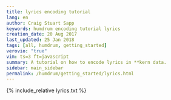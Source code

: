 ```yaml
---
title: lyrics encoding tutorial
lang: en
author: Craig Stuart Sapp
keywords: humdrum encoding tutorial lyrics
creation_date: 20 Aug 2017
last_updated: 25 Jan 2018
tags: [all, humdrum, getting_started]
verovio: "true"
vim: ts=3 ft=javascript
summary: A tutorial on how to encode lyrics in **kern data.
sidebar: main_sidebar
permalink: /humdrum/getting_started/lyrics.html
---
```


{% include_relative lyrics.txt %}

